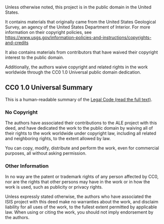 Unless otherwise noted, this project is in the public domain in the
United States.

It contains materials that originally came from the United States
Geological Survey, an agency of the United States Department of
Interior.  For more information on their copyright policies, see
https://www.usgs.gov/information-policies-and-instructions/copyrights-and-credits

It also contains materials from contributors that have waived their
copyright interest to the public domain.

Additionally, the authors waive copyright and related rights in the
work worldwide through the CC0 1.0 Universal public domain dedication.

CC0 1.0 Universal Summary
-------------------------

This is a human-readable summary of the [Legal Code (read the full
text)](https://creativecommons.org/publicdomain/zero/1.0/legalcode).


### No Copyright

The authors have associated their contributions to the ALE project
with this deed, and have dedicated the work to the public domain
by waiving all of their rights to the work worldwide under copyright
law, including all related and neighboring rights, to the extent
allowed by law.

You can copy, modify, distribute and perform the work, even for
commercial purposes, all without asking permission.


### Other Information

In no way are the patent or trademark rights of any person affected
by CC0, nor are the rights that other persons may have in the work
or in how the work is used, such as publicity or privacy rights.

Unless expressly stated otherwise, the authors who have associated
the ISIS project with this deed make no warranties about the work,
and disclaim liability for all uses of the work, to the fullest
extent permitted by applicable law. When using or citing the work,
you should not imply endorsement by the authors.